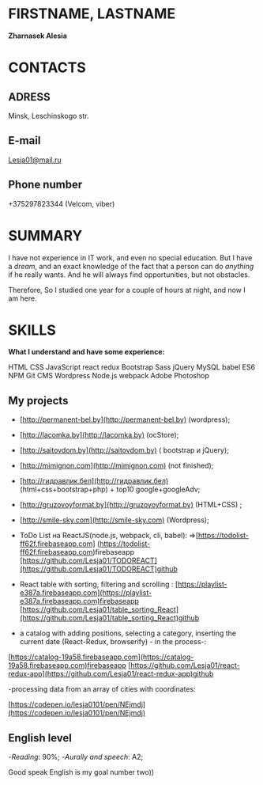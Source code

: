 
# FIRSTNAME, LASTNAME

**Zharnasek Alesia** 

# CONTACTS

## ADRESS

Minsk, Leschinskogo str.

## E-mail  
[Lesja01@mail.ru](Lesja01@mail.ru)

## Phone number

+375297823344 (Velcom, viber)

# SUMMARY

I have not experience in IT work, and even no special education. But I have a *dream*, and an exact knowledge of the fact that a person can do *anything* if he really wants. And he will always find opportunities, but not obstacles. 
 
 Therefore, So I studied one year for a couple of hours at night, and now I am here.

 # SKILLS

 **What I understand and have some experience:**

 HTML  CSS  JavaScript  react redux Bootstrap  Sass  jQuery  MySQL  babel  ES6  NPM Git  CMS Wordpress  Node.js  webpack  Adobe Photoshop

 ## My projects

- [http://permanent-bel.by](http://permanent-bel.by) (wordpress);  
- [http://lacomka.by](http://lacomka.by) (ocStore);  
- [http://saitovdom.by](http://saitovdom.by) ( bootstrap и jQuery);  
- [http://mimignon.com](http://mimignon.com) (not finished);  
- [http://гидравлик.бел](http://гидравлик.бел) (html+css+bootstrap+php) + top10 google+googleAdv;  
- [http://gruzovoyformat.by](http://gruzovoyformat.by) (HTML+CSS) ;  
- [http://smile-sky.com](http://smile-sky.com) (Wordpress);  



-  ToDo List на ReactJS(node.js, webpack, cli, babel):
=>[https://todolist-ff62f.firebaseapp.com] (https://todolist-ff62f.firebaseapp.com)firebaseapp
[https://github.com/Lesja01/TODOREACT](https://github.com/Lesja01/TODOREACT)github

-  React table with sorting, filtering and scrolling
: 
[https://playlist-e387a.firebaseapp.com](https://playlist-e387a.firebaseapp.com)firebaseapp
[https://github.com/Lesja01/table_sorting_React](https://github.com/Lesja01/table_sorting_React)github

- a catalog with adding positions, selecting a category, inserting the current date (React-Redux, browserify) - in the process-:

[https://catalog-19a58.firebaseapp.com](https://catalog-19a58.firebaseapp.com)firebaseapp
[https://github.com/Lesja01/react-redux-app](https://github.com/Lesja01/react-redux-app)github

-processing data from an array of cities with coordinates:

[https://codepen.io/lesja0101/pen/NEjmdj](https://codepen.io/lesja0101/pen/NEjmdj) 

## English level

-*Reading*: 90%;
-*Aurally and speech*: A2;

Good speak English is my goal number two))
